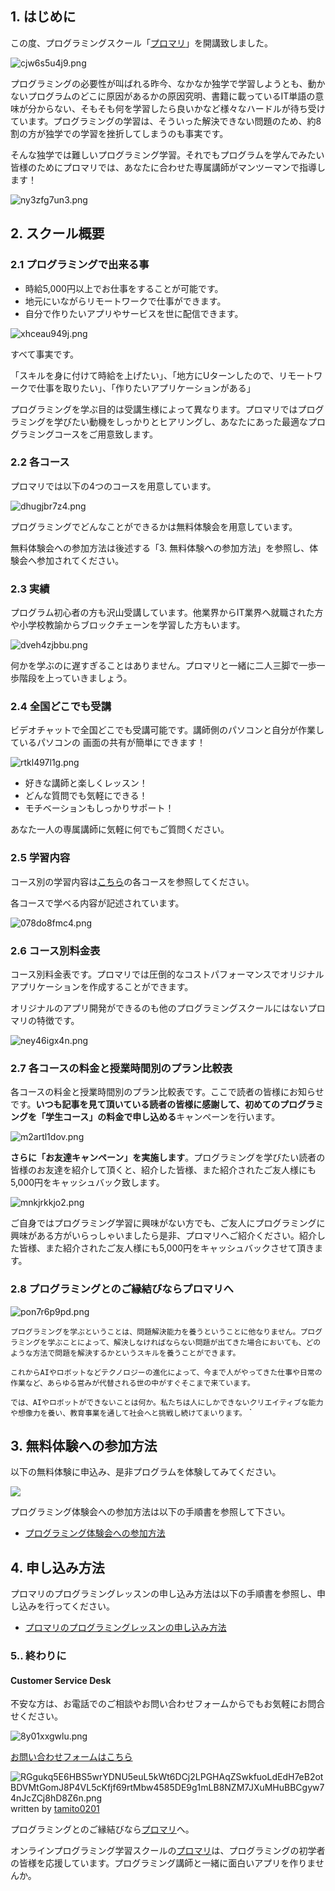 ## 1. はじめに

この度、プログラミングスクール「[プロマリ](https://www.programming-mariage.jp/)」を開講致しました。

![cjw6s5u4j9.png](https://img.esteem.ws/cjw6s5u4j9.png)

プログラミングの必要性が叫ばれる昨今、なかなか独学で学習しようとも、動かないプログラムのどこに原因があるかの原因究明、書籍に載っているIT単語の意味が分からない、そもそも何を学習したら良いかなど様々なハードルが待ち受けています。プログラミングの学習は、そういった解決できない問題のため、約8割の方が独学での学習を挫折してしまうのも事実です。

そんな独学では難しいプログラミング学習。それでもプログラムを学んでみたい皆様のためにプロマリでは、あなたに合わせた専属講師がマンツーマンで指導します！

![ny3zfg7un3.png](https://img.esteem.ws/ny3zfg7un3.png)

## 2. スクール概要

### 2.1 プログラミングで出来る事

- 時給5,000円以上でお仕事をすることが可能です。
- 地元にいながらリモートワークで仕事ができます。
- 自分で作りたいアプリやサービスを世に配信できます。

![xhceau949j.png](https://img.esteem.ws/xhceau949j.png)

すべて事実です。

「スキルを身に付けて時給を上げたい」、「地方にUターンしたので、リモートワークで仕事を取りたい」、「作りたいアプリケーションがある」

プログラミングを学ぶ目的は受講生様によって異なります。プロマリではプログラミングを学びたい動機をしっかりとヒアリングし、あなたにあった最適なプログラミングコースをご用意致します。

### 2.2 各コース

プロマリでは以下の4つのコースを用意しています。

![dhugjbr7z4.png](https://img.esteem.ws/dhugjbr7z4.png)

プログラミングでどんなことができるかは無料体験会を用意しています。

無料体験会への参加方法は後述する「3. 無料体験への参加方法」を参照し、体験会へ参加されてください。

### 2.3 実績

プログラム初心者の方も沢山受講しています。他業界からIT業界へ就職された方や小学校教諭からブロックチェーンを学習した方もいます。

![dveh4zjbbu.png](https://img.esteem.ws/dveh4zjbbu.png)

何かを学ぶのに遅すぎることはありません。プロマリと一緒に二人三脚で一歩一歩階段を上っていきましょう。

### 2.4 全国どこでも受講

ビデオチャットで全国どこでも受講可能です。講師側のパソコンと自分が作業しているパソコンの
画面の共有が簡単にできます！

![rtkl497l1g.png](https://img.esteem.ws/rtkl497l1g.png)

- 好きな講師と楽しくレッスン！
- どんな質問でも気軽にできる！
- モチベーションもしっかりサポート！

あなた一人の専属講師に気軽に何でもご質問ください。

### 2.5 学習内容

コース別の学習内容は[こちら](https://www.programming-mariage.jp/course)の各コースを参照してください。

各コースで学べる内容が記述されています。

![078do8fmc4.png](https://img.esteem.ws/078do8fmc4.png)

### 2.6 コース別料金表

コース別料金表です。プロマリでは圧倒的なコストパフォーマンスでオリジナルアプリケーションを作成することができます。

オリジナルのアプリ開発ができるのも他のプログラミングスクールにはないプロマリの特徴です。

![ney46igx4n.png](https://img.esteem.ws/ney46igx4n.png)

### 2.7 各コースの料金と授業時間別のプラン比較表

各コースの料金と授業時間別のプラン比較表です。ここで読者の皆様にお知らせです。**いつも記事を見て頂いている読者の皆様に感謝して、初めてのプログラミングを「学生コース」の料金で申し込める**キャンペーンを行います。

![m2artl1dov.png](https://img.esteem.ws/m2artl1dov.png)

**さらに「お友達キャンペーン」を実施します**。プログラミングを学びたい読者の皆様のお友達を紹介して頂くと、紹介した皆様、また紹介されたご友人様にも5,000円をキャッシュバック致します。

![mnkjrkkjo2.png](https://img.esteem.ws/mnkjrkkjo2.png)

ご自身ではプログラミング学習に興味がない方でも、ご友人にプログラミングに興味がある方がいらっしゃいましたら是非、プロマリへご紹介ください。紹介した皆様、また紹介されたご友人様にも5,000円をキャッシュバックさせて頂きます。

### 2.8 プログラミングとのご縁結びならプロマリへ

![pon7r6p9pd.png](https://img.esteem.ws/pon7r6p9pd.png)

`プログラミングを学ぶということは、問題解決能力を養うということに他なりません。プログラミングを学ぶことによって、解決しなければならない問題が出てきた場合においても、どのような方法で問題を解決するかというスキルを養うことができます。`

`これからAIやロボットなどテクノロジーの進化によって、今まで人がやってきた仕事や日常の作業など、あらゆる営みが代替される世の中がすぐそこまで来ています。`

`では、AIやロボットができないことは何か。私たちは人にしかできないクリエイティブな能力や想像力を養い、教育事業を通して社会へと挑戦し続けてまいります。`
`

## 3. 無料体験への参加方法

以下の無料体験に申込み、是非プログラムを体験してみてください。

[![](https://img.esteem.ws/tw2gkgxkm2.png)](https://reserva.be/programmingmariage0201)

プログラミング体験会への参加方法は以下の手順書を参照して下さい。

- [プログラミング体験会への参加方法](https://github.com/tamito0201/promari-public/blob/master/doc/00_Preparation/20190214%20-%20%E3%80%90%E6%89%8B%E9%A0%86%E6%9B%B8%E3%80%91MAN0002%20-%20%E3%83%97%E3%83%AD%E3%82%B0%E3%83%A9%E3%83%9F%E3%83%B3%E3%82%B0%E4%BD%93%E9%A8%93%E4%BC%9A%E3%81%B8%E3%81%AE%E5%8F%82%E5%8A%A0%E6%96%B9%E6%B3%95.md)

## 4. 申し込み方法

プロマリのプログラミングレッスンの申し込み方法は以下の手順書を参照し、申し込みを行ってください。

- [プロマリのプログラミングレッスンの申し込み方法](https://github.com/tamito0201/promari-public/blob/master/doc/00_Preparation/20190216%20-%20%E3%80%90%E6%89%8B%E9%A0%86%E6%9B%B8%E3%80%91MAN0001%20-%20%E3%83%97%E3%83%AD%E3%83%9E%E3%83%AA%E3%81%AE%E3%83%97%E3%83%AD%E3%82%B0%E3%83%A9%E3%83%9F%E3%83%B3%E3%82%B0%E3%83%AC%E3%83%83%E3%82%B9%E3%83%B3%E3%81%AE%E7%94%B3%E8%BE%BC.md)

### 5.. 終わりに

#### Customer Service Desk

不安な方は、お電話でのご相談やお問い合わせフォームからでもお気軽にお問合せください。

![8y01xxgwlu.png](https://img.esteem.ws/8y01xxgwlu.png)

[お問い合わせフォームはこちら](https://www.programming-mariage.jp/contact)

![RGgukq5E6HBS5wrYDNU5euL5kWt6DCj2LPGHAqZSwkfuoLdEdH7eB2otBDVMtGomJ8P4VL5cKfjf69rtMbw4585DE9g1mLB8NZM7JXuMHuBBCgyw74nJcZCj8hD8Z6n.png](https://ipfs.busy.org/ipfs/QmYQChjSnbGyuXBF36PYZ7dh59GzrVQguEZwoE9rnBJkaM)
written by [tamito0201](https://steemit.com/@tamito0201/)

プログラミングとのご縁結びなら[プロマリ](https://www.programming-mariage.jp/)へ。

オンラインプログラミング学習スクールの[プロマリ](https://www.programming-mariage.jp/)は、プログラミングの初学者の皆様を応援しています。プログラミング講師と一緒に面白いアプリを作りませんか。
